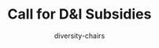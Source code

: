 ---
title:  Call for D&I Subsidies
layout: single
author: diversity-chairs

permalink: /calls/volunteers/
sidebar: 
    nav: "calls"
---